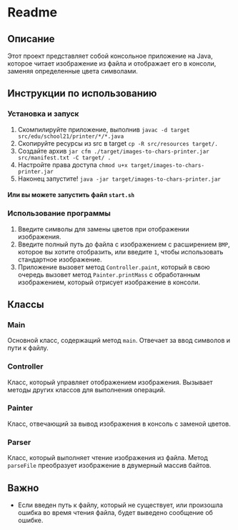 # Readme

## Описание

Этот проект представляет собой консольное приложение на Java, которое читает изображение из файла и отображает его в консоли, заменяя определенные цвета символами.

## Инструкции по использованию

### Установка и запуск

1. Скомпилируйте приложение, выполнив `javac -d target src/edu/school21/printer/*/*.java`
2. Скопируйте ресурсы из src в target `cp -R src/resources target/.`
3. Создайте архив `jar cfm ./target/images-to-chars-printer.jar src/manifest.txt -C target/ .`
4. Настройте права доступа `chmod u+x target/images-to-chars-printer.jar`
5. Наконец запустите! `java -jar target/images-to-chars-printer.jar`

#### Или вы можете запустить файл `start.sh`

### Использование программы

1. Введите символы для замены цветов при отображении изображения.
2. Введите полный путь до файла с изображением c расширением `BMP`, которое вы хотите отобразить, или введите `1`, чтобы использовать стандартное изображение.
3. Приложение вызовет метод `Controller.paint`, который в свою очередь вызовет метод `Painter.printMass` с обработанным изображением, который отрисует изображение в консоли.

## Классы

### Main

Основной класс, содержащий метод `main`. Отвечает за ввод символов и пути к файлу.

### Controller

Класс, который управляет отображением изображения. Вызывает методы других классов для выполнения операций.

### Painter

Класс, отвечающий за вывод изображения в консоль с заменой цветов.

### Parser

Класс, который выполняет чтение изображения из файла. Метод `parseFile` преобразует изображение в двумерный массив байтов.

## Важно

- Если введен путь к файлу, который не существует, или произошла ошибка во время чтения файла, будет выведено сообщение об ошибке.

